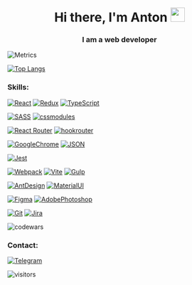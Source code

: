 <h1 align="center">Hi there, I'm Anton 
<img src="https://github.com/blackcater/blackcater/raw/main/images/Hi.gif" height="32"/></h1>
<h3 align="center">I am a web developer</h3>



 
![Metrics](https://metrics.lecoq.io/antl-dev?template=classic&isocalendar=1&languages=1&base=header%2C%20activity%2C%20community%2C%20repositories%2C%20metadata&base.indepth=false&base.hireable=false&isocalendar=false&isocalendar.duration=full-year&languages=false&languages.ignored=c%23&languages.skipped=Kidnapper_arguments&languages.limit=8&languages.threshold=0%25&languages.other=false&languages.colors=github&languages.sections=most-used&languages.indepth=false&languages.analysis.timeout=15&languages.categories=markup%2C%20programming&languages.recent.categories=markup%2C%20programming&languages.recent.load=300&languages.recent.days=14&config.timezone=Europe%2FMoscow)


[![Top Langs](https://github-readme-stats.vercel.app/api/top-langs/?username=antl-dev)](https://github.com/anuraghazra/github-readme-stats)



### Skills:

[![React](https://shields.io/badge/-React-282c34?logo=react&style=for-the-badge)](https://reactjs.org/) 
[![Redux](https://shields.io/badge/-redux-764ABC?logo=redux&style=for-the-badge)](https://redux.js.org/) 
[![TypeScript](https://shields.io/badge/-TypeScript-3178C6?logo=TypeScript&style=for-the-badge&logoColor=fefefe)](https://www.typescriptlang.org/) 

[![SASS](https://shields.io/badge/-SASS-282c34?logo=SASS&style=for-the-badge)](https://sass-lang.com/)
[![cssmodules](https://shields.io/badge/-css_modules-1572B6?logo=css3&style=for-the-badge)](https://github.com/css-modules/css-modules) 

[![React Router](https://shields.io/badge/-React_Router-333333?logo=ReactRouter&style=for-the-badge)](https://reactrouter.com/)
[![hookrouter](https://shields.io/badge/-hookrouter-000?style=for-the-badge)](https://github.com/Paratron/hookrouter) 

[![GoogleChrome](https://shields.io/badge/-Rest_API-F7DF1E?logo=GoogleChrome&style=for-the-badge&logoColor=222)](https://docs.github.com/en/rest/guides/getting-started-with-the-rest-api)
[![JSON](https://shields.io/badge/-JSON-000?logo=JSON&style=for-the-badge&logoColor=40AEF0)](https://developer.mozilla.org/ru/docs/Learn/JavaScript/Objects/JSON) 

[![Jest](https://shields.io/badge/-Jest-333333?logo=Jest&style=for-the-badge)](https://jestjs.io/)

[![Webpack](https://shields.io/badge/-Webpack-2b3a42?logo=webpack&style=for-the-badge)](https://webpack.js.org/)
[![Vite](https://shields.io/badge/-Vite-646CFF?logo=Vite&style=for-the-badge&logoColor=fefefe)](https://vitejs.dev/guide/) 
[![Gulp](https://shields.io/badge/-Gulp-000?logo=Gulp&style=for-the-badge&logoColor=40AEF0)](https://gulpjs.com/)

[![AntDesign](https://shields.io/badge/-AntDesign-0170FE?logo=AntDesign&style=for-the-badge)](https://ant.design/) 
[![MaterialUI](https://shields.io/badge/-Material_UI-0081CB?logo=MaterialUI&style=for-the-badge)](https://mui.com/ru/) 

[![Figma](https://shields.io/badge/-Figma-F24E1E?logo=figma&style=for-the-badge&logoColor=fff)](https://www.figma.com/) 
[![AdobePhotoshop](https://shields.io/badge/-Adobe_Photoshop-31A8FF?logo=AdobePhotoshop&style=for-the-badge&logoColor=fefefe)](https://www.adobe.com/ru/products/photoshop.html)

[![Git](https://shields.io/badge/-Git-f0efe7?logo=git&style=for-the-badge)](https://git-scm.com/)
[![Jira](https://shields.io/badge/-Jira-0052CC?logo=Jira&style=for-the-badge)](https://git-scm.com/)

![codewars](https://www.codewars.com/users/antl-dev/badges/large) 

### Contact:
[![Telegram](https://shields.io/badge/-Telegram-333?logo=Telegram&style=for-the-badge&logoColor=26A5E4)](https://t.me/antonlutsenko)


  ![visitors](https://visitor-badge.laobi.icu/badge?page_id=antldev.antldev)
